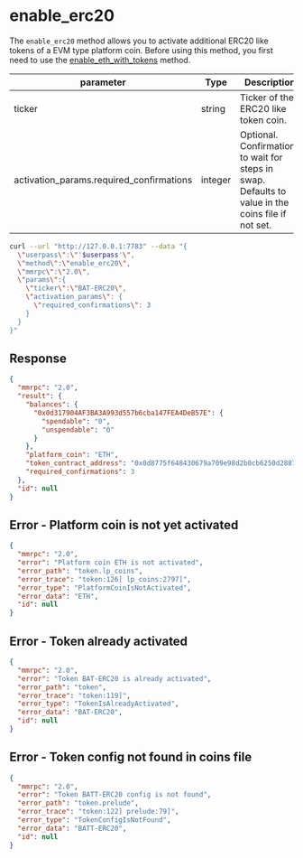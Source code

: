 # enable\_erc20

The `enable_erc20` method allows you to activate additional ERC20 like tokens of a EVM type platform coin. Before using this method, you first need to use the [enable_eth_with_tokens](enable_eth_with_tokens.html) method.

| parameter                                | Type    | Description                                                                                        |
| ---------------------------------------- | ------- | -------------------------------------------------------------------------------------------------- |
| ticker                                   | string  | Ticker of the ERC20 like token coin.                                                               |
| activation_params.required_confirmations | integer | Optional. Confirmations to wait for steps in swap. Defaults to value in the coins file if not set. |

```bash
curl --url "http://127.0.0.1:7783" --data "{
  \"userpass\":\"'$userpass'\",
  \"method\":\"enable_erc20\",
  \"mmrpc\":\"2.0\",
  \"params\":{
    \"ticker\":\"BAT-ERC20\",
    \"activation_params\": {
      \"required_confirmations\": 3
    }
  }
}"
```

## Response

```json
{
  "mmrpc": "2.0",
  "result": {
    "balances": {
      "0x0d317904AF3BA3A993d557b6cba147FEA4DeB57E": {
        "spendable": "0",
        "unspendable": "0"
      }
    },
    "platform_coin": "ETH",
    "token_contract_address": "0x0d8775f648430679a709e98d2b0cb6250d2887ef",
    "required_confirmations": 3
  },
  "id": null
}
```

## Error - Platform coin is not yet activated

```json
{
  "mmrpc": "2.0",
  "error": "Platform coin ETH is not activated",
  "error_path": "token.lp_coins",
  "error_trace": "token:126] lp_coins:2797]",
  "error_type": "PlatformCoinIsNotActivated",
  "error_data": "ETH",
  "id": null
}
```

## Error - Token already activated

```json
{
  "mmrpc": "2.0",
  "error": "Token BAT-ERC20 is already activated",
  "error_path": "token",
  "error_trace": "token:119]",
  "error_type": "TokenIsAlreadyActivated",
  "error_data": "BAT-ERC20",
  "id": null
}
```

## Error - Token config not found in coins file

```json
{
  "mmrpc": "2.0",
  "error": "Token BATT-ERC20 config is not found",
  "error_path": "token.prelude",
  "error_trace": "token:122] prelude:79]",
  "error_type": "TokenConfigIsNotFound",
  "error_data": "BATT-ERC20",
  "id": null
}
```
